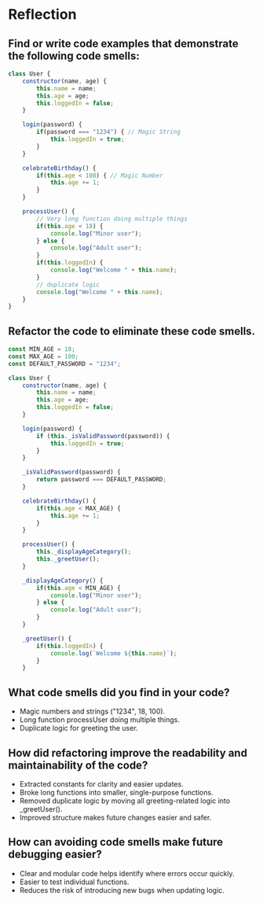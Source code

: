 # Reflection
## Find or write code examples that demonstrate the following code smells:
```javascript
class User {
    constructor(name, age) {
        this.name = name;
        this.age = age;
        this.loggedIn = false;
    }

    login(password) {
        if(password === "1234") { // Magic String
            this.loggedIn = true;
        }
    }

    celebrateBirthday() {
        if(this.age < 100) { // Magic Number
            this.age += 1;
        }
    }

    processUser() {
        // Very long function doing multiple things
        if(this.age < 18) {
            console.log("Minor user");
        } else {
            console.log("Adult user");
        }
        if(this.loggedIn) {
            console.log("Welcome " + this.name);
        }
        // duplicate logic
        console.log("Welcome " + this.name);
    }
}

```

## Refactor the code to eliminate these code smells.
```javascript
const MIN_AGE = 18;
const MAX_AGE = 100;
const DEFAULT_PASSWORD = "1234";

class User {
    constructor(name, age) {
        this.name = name;
        this.age = age;
        this.loggedIn = false;
    }

    login(password) {
        if (this._isValidPassword(password)) {
            this.loggedIn = true;
        }
    }

    _isValidPassword(password) {
        return password === DEFAULT_PASSWORD;
    }

    celebrateBirthday() {
        if(this.age < MAX_AGE) {
            this.age += 1;
        }
    }

    processUser() {
        this._displayAgeCategory();
        this._greetUser();
    }

    _displayAgeCategory() {
        if(this.age < MIN_AGE) {
            console.log("Minor user");
        } else {
            console.log("Adult user");
        }
    }

    _greetUser() {
        if(this.loggedIn) {
            console.log(`Welcome ${this.name}`);
        }
    }
```


## What code smells did you find in your code?
- Magic numbers and strings ("1234", 18, 100).
- Long function processUser doing multiple things.
- Duplicate logic for greeting the user.

## How did refactoring improve the readability and maintainability of the code?
- Extracted constants for clarity and easier updates.
- Broke long functions into smaller, single-purpose functions.
- Removed duplicate logic by moving all greeting-related logic into _greetUser().
- Improved structure makes future changes easier and safer.

## How can avoiding code smells make future debugging easier?
- Clear and modular code helps identify where errors occur quickly.
- Easier to test individual functions.
- Reduces the risk of introducing new bugs when updating logic.